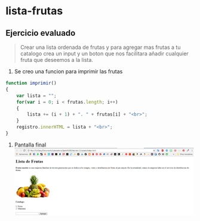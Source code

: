 # lista-frutas
## Ejercicio evaluado
>Crear una lista ordenada de frutas y para agregar mas frutas a tu catalogo crea un input y un boton que nos facilitara añadir cualquier fruta que deseemos a la lista.
1. Se creo una funcion para imprimir las frutas
```javascript
function imprimir()
{
    var lista = "";
    for(var i = 0; i < frutas.length; i++)
    {
        lista += (i + 1) + ". " + frutas[i] + "<br>";
    }
    registro.innerHTML = lista + "<br>";
}
```
1. Pantalla final
![Alt-Text](assets/captura.png)